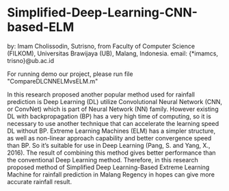 # Simplified-Deep-Learning-CNN-based-ELM
by: Imam Cholissodin, Sutrisno,
from Faculty of Computer Science (FILKOM), Universitas Brawijaya (UB), Malang, Indonesia.
email: {*imamcs, trisno}@ub.ac.id

For running demo our project, please run file "CompareDLCNNELMvsELM.m"

In this research proposed another popular method used for rainfall prediction is Deep Learning (DL) utilize Convolutional Neural Network (CNN, or ConvNet) which is part of Neural Network (NN) family. However existing DL with backpropagation (BP) has a very high time of computing, so it is necessary to use another technique that can accelerate the learning speed DL without BP. Extreme Learning Machines (ELM) has a simpler structure, as well as non-linear approach capability and better convergence speed than BP. So it’s suitable for use in Deep Learning (Pang, S. and Yang, X., 2016). The result of combining this method gives better performance than the conventional Deep Learning method. Therefore, in this research proposed method of Simplified Deep Learning-Based Extreme Learning Machine for rainfall prediction in Malang Regency in hopes can give more accurate rainfall result.
